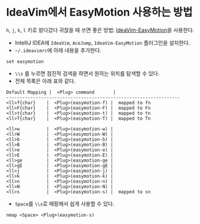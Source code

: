 # IdeaVim에서 EasyMotion 사용하는 방법

`h`, `j`, `k`, `l` 키로 왔다갔다 귀찮을 때 쓰면 좋은 방법: [IdeaVim-EasyMotion](https://github.com/AlexPl292/IdeaVim-EasyMotion)을 사용한다.

- IntelliJ IDEA에 `IdeaVim`, `AceJump`, `IdeaVim-EasyMotion` 플러그인을 설치한다.
- `~/.ideavimrc`에 아래 내용을 추가한다.

```vim
set easymotion
```

- `\\s` 를 누르면 점진적 검색을 하면서 원하는 위치를 탐색할 수 있다.
- 전체 목록은 아래 표와 같다.

```
Default Mapping |  <Plug> command       |
-----------------------------------------------------------------
<ll>f{char}    |  <Plug>(easymotion-f) |  mapped to fn
<ll>F{char}    |  <Plug>(easymotion-F) |  mapped to Fn
<ll>t{char}    |  <Plug>(easymotion-t) |  mapped to tn
<ll>T{char}    |  <Plug>(easymotion-T) |  mapped to Tn

<ll>w          |  <Plug>(easymotion-w) |
<ll>W          |  <Plug>(easymotion-W) |
<ll>b          |  <Plug>(easymotion-b) |
<ll>B          |  <Plug>(easymotion-B) |
<ll>e          |  <Plug>(easymotion-e) |
<ll>E          |  <Plug>(easymotion-E) |
<ll>ge         |  <Plug>(easymotion-ge |
<ll>gE         |  <Plug>(easymotion-gE |
<ll>j          |  <Plug>(easymotion-j) |
<ll>k          |  <Plug>(easymotion-k) |
<ll>n          |  <Plug>(easymotion-n) |
<ll>N          |  <Plug>(easymotion-N) |
<ll>s          |  <Plug>(easymotion-s) |  mapped to sn
```

- `Space`를 `\\s`로 매핑해서 쉽게 사용할 수 있다.

```vim
nmap <Space> <Plug>(easymotion-s)
```
